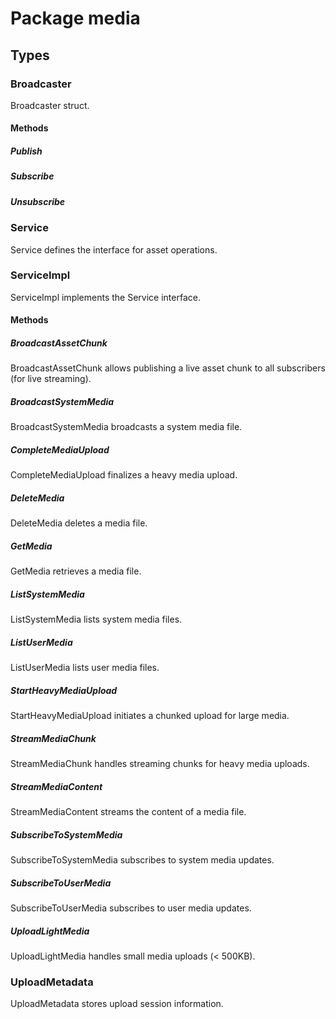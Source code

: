 # Package media

## Types

### Broadcaster

Broadcaster struct.

#### Methods

##### Publish

##### Subscribe

##### Unsubscribe

### Service

Service defines the interface for asset operations.

### ServiceImpl

ServiceImpl implements the Service interface.

#### Methods

##### BroadcastAssetChunk

BroadcastAssetChunk allows publishing a live asset chunk to all subscribers (for live streaming).

##### BroadcastSystemMedia

BroadcastSystemMedia broadcasts a system media file.

##### CompleteMediaUpload

CompleteMediaUpload finalizes a heavy media upload.

##### DeleteMedia

DeleteMedia deletes a media file.

##### GetMedia

GetMedia retrieves a media file.

##### ListSystemMedia

ListSystemMedia lists system media files.

##### ListUserMedia

ListUserMedia lists user media files.

##### StartHeavyMediaUpload

StartHeavyMediaUpload initiates a chunked upload for large media.

##### StreamMediaChunk

StreamMediaChunk handles streaming chunks for heavy media uploads.

##### StreamMediaContent

StreamMediaContent streams the content of a media file.

##### SubscribeToSystemMedia

SubscribeToSystemMedia subscribes to system media updates.

##### SubscribeToUserMedia

SubscribeToUserMedia subscribes to user media updates.

##### UploadLightMedia

UploadLightMedia handles small media uploads (< 500KB).

### UploadMetadata

UploadMetadata stores upload session information.
